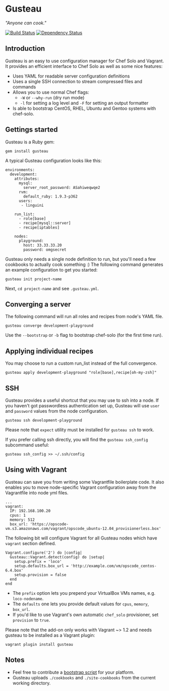 Gusteau
=======

*"Anyone can cook."*

[![Build Status](https://www.travis-ci.org/locomote/gusteau.png?branch=master)](https://www.travis-ci.org/locomote/gusteau)
[![Dependency Status](https://gemnasium.com/locomote/gusteau.png)](https://gemnasium.com/locomote/gusteau)

Introduction
------------

Gusteau is an easy to use configuration manager for Chef Solo and Vagrant. It provides an efficient interface to Chef Solo as well as some nice features:

* Uses YAML for readable server configuration definitions
* Uses a single SSH connection to stream compressed files and commands
* Allows you to use normal Chef flags:
  * `-W` or `--why-run` (dry run mode)
  * `-l` for setting a log level and `-F` for setting an output formatter
* Is able to bootstrap CentOS, RHEL, Ubuntu and Gentoo systems with chef-solo.

Gettings started
----------------

Gusteau is a Ruby gem:

```
gem install gusteau
```

A typical Gusteau configuration looks like this:

```
environments:
  development:
    attributes:
      mysql:
        server_root_password: ASahiweqwqe2
      rvm:
        default_ruby: 1.9.3-p362
      users:
       - linguini

    run_list:
      - role[base]
      - recipe[mysql::server]
      - recipe[iptables]

    nodes:
      playground:
        host: 33.33.33.20
        password: omgsecret
```

Gusteau only needs a single node definition to run, but you'll need a few cookbooks to actually cook something :)
The following command generates an example configuration to get you started:

```
gusteau init project-name
```

Next, `cd project-name` and see `.gusteau.yml`.


Converging a server
----------

The following command will run all roles and recipes from node's YAML file.

```
gusteau converge development-playground
```

Use the `--bootstrap` or `-b` flag to bootstrap chef-solo (for the first time run).

Applying individual recipes
-----------
You may choose to run a custom run_list instead of the full convergence.

```
gusteau apply development-playground "role[base],recipe[oh-my-zsh]"
```

SSH
---
Gusteau provides a useful shortcut that you may use to ssh into a node. If you haven't got passwordless authentication set up, Gusteau will use `user` and `password` values from the node configuration.

```
gusteau ssh development-playground
```

Please note that `expect` utility must be installed for `gusteau ssh` to work.

If you prefer calling ssh directly, you will find the `gusteau ssh_config` subcommand useful:

```
gusteau ssh_config >> ~/.ssh/config
```

Using with Vagrant
------------------
Gusteau can save you from writing some Vagrantfile boilerplate code. It also enables you to move node-specific Vagrant configuration away from the Vagrantfile into node yml files.

```
...
vagrant:
  IP: 192.168.100.20
  cpus: 1
  memory: 512
  box_url: 'https://opscode-vm.s3.amazonaws.com/vagrant/opscode_ubuntu-12.04_provisionerless.box'
```

The following bit will configure Vagrant for all Gusteau nodes which have `vagrant` section defined.

```
Vagrant.configure('2') do |config|
  Gusteau::Vagrant.detect(config) do |setup|
    setup.prefix = 'loco'
    setup.defaults.box_url = 'http://example.com/vm/opscode_centos-6.4.box'
    setup.provision = false
  end
end
```

* The `prefix` option lets you prepend your VirtualBox VMs names, e.g. `loco-nodename`.
* The `defaults` one lets you provide default values for `cpus`, `memory`, `box_url`.
* If you'd like to use Vagrant's own automatic `chef_solo` provisioner, set `provision` to `true`.

Please note that the add-on only works with Vagrant ~> 1.2 and needs gusteau to be installed as a Vagrant plugin:

```
vagrant plugin install gusteau
```

Notes
-----

* Feel free to contribute a [bootstrap script](https://github.com/locomote/gusteau/tree/master/bootstrap) for your platform.
* Gusteau uploads `./cookbooks` and `./site-cookbooks` from the current working directory.

